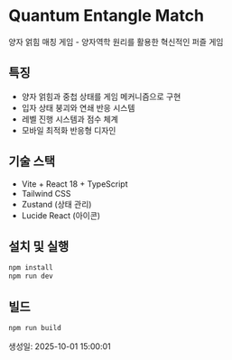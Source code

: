 # Quantum Entangle Match

양자 얽힘 매칭 게임 - 양자역학 원리를 활용한 혁신적인 퍼즐 게임

## 특징
- 양자 얽힘과 중첩 상태를 게임 메커니즘으로 구현
- 입자 상태 붕괴와 연쇄 반응 시스템
- 레벨 진행 시스템과 점수 체계
- 모바일 최적화 반응형 디자인

## 기술 스택
- Vite + React 18 + TypeScript
- Tailwind CSS
- Zustand (상태 관리)
- Lucide React (아이콘)

## 설치 및 실행
```bash
npm install
npm run dev
```

## 빌드
```bash
npm run build
```

생성일: 2025-10-01 15:00:01